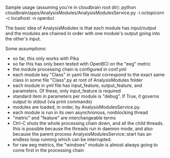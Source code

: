 Sample usage (assuming you're in cloudbrain root dir):
python cloudbrain/apps/AnalysisModules/AnalysisModulesService.py -i octopicorn -c localhost -n openbci


The basic idea of AnalysisModules is that each module has input/output and the modules are chained in order
with one module's output going into the other's input.

Some assumptions:

- so far, this only works with Pika
- so far this has only been tested with OpenBCI on the "eeg" metric
- the module processing chain is configured in conf.yml
- each module key "Class" in yaml file must correspond to the exact same class in some file "Class".py at root of
AnalysisModules folder
- each module in yml file has input_feature, output_feature, and parameters. Of these, only input_feature is required
- standard item in parameters per module is "debug".  If True, it governs output to stdout (via print commands)
- modules are loaded, in order, by AnalysisModulesService.py.
- each module is run in its own asynchronous, nonblocking thread
- "metric" and "feature" are interchangeable terms
- Ctrl-C shuts the whole processing chain down, and all the child threads. this is possible because the threads run in
daemon mode, and also because the parent process AnalysisModulesService::start has an endless loop running which
can be interrupted.
- for raw eeg metrics, the "windows" module is almost always going to come first in the processing chain

